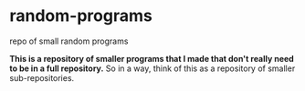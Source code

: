 # random-programs
repo of small random programs

**This is a repository of smaller programs that I made that don't really need to be in a full repository.**
  So in a way, think of this as a repository of smaller sub-repositories.
